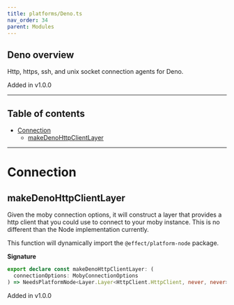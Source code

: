 ```yaml
---
title: platforms/Deno.ts
nav_order: 34
parent: Modules
---
```


## Deno overview

Http, https, ssh, and unix socket connection agents for Deno.

Added in v1.0.0

---

<h2 class="text-delta">Table of contents</h2>

- [Connection](#connection)
  - [makeDenoHttpClientLayer](#makedenohttpclientlayer)

---

# Connection

## makeDenoHttpClientLayer

Given the moby connection options, it will construct a layer that provides a
http client that you could use to connect to your moby instance. This is no
different than the Node implementation currently.

This function will dynamically import the `@effect/platform-node` package.

**Signature**

```ts
export declare const makeDenoHttpClientLayer: (
  connectionOptions: MobyConnectionOptions
) => NeedsPlatformNode<Layer.Layer<HttpClient.HttpClient, never, never>>
```

Added in v1.0.0
